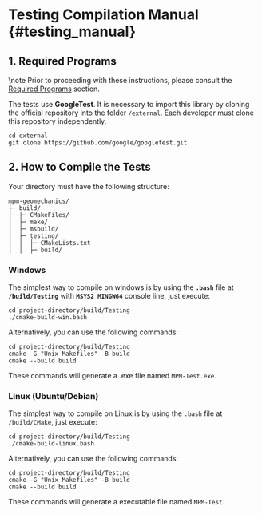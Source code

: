 # Testing Compilation Manual {#testing_manual}

## 1. Required Programs

\note Prior to proceeding with these instructions, please consult the [Required Programs](#required_programs) section.

The tests use **GoogleTest**. It is necessary to import this library by cloning the official repository into the folder `/external`. Each developer must clone this repository independently.

```
cd external
git clone https://github.com/google/googletest.git
```

## 2. How to Compile the Tests

Your directory must have the following structure:

```
mpm-geomechanics/
├─ build/
│  ├─ CMakeFiles/
│  ├─ make/
│  ├─ msbuild/
│  ├─ testing/
│  │  ├─ CMakeLists.txt
│  │  ├─ build/
```

### Windows

The simplest way to compile on windows is by using the **`.bash`** file at **`/build/Testing`** with **`MSYS2 MINGW64`** console line, just execute:

```
cd project-directory/build/Testing
./cmake-build-win.bash
```

Alternatively, you can use the following commands:

```
cd project-directory/build/Testing
cmake -G "Unix Makefiles" -B build
cmake --build build
```

These commands will generate a .exe file named `MPM-Test.exe`.

### Linux (Ubuntu/Debian)

The simplest way to compile on Linux is by using the `.bash` file at `/build/CMake`, just execute:

```
cd project-directory/build/Testing
./cmake-build-linux.bash
```

Alternatively, you can use the following commands:

```
cd project-directory/build/Testing
cmake -G "Unix Makefiles" -B build
cmake --build build
```

These commands will generate a executable file named `MPM-Test`.


